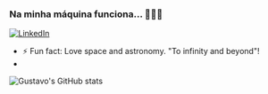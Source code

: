 ### Na minha máquina funciona... 👨🏻‍💻

[![LinkedIn](https://img.shields.io/badge/LinkedIn-blue?style=flat&logo=linkedin&labelColor=blue)](https://www.linkedin.com/in/gustavo-figueira/)

- ⚡ Fun fact: Love space and astronomy. "To infinity and beyond"!
- 
![Gustavo's GitHub stats](https://github-readme-stats.vercel.app/api?username=gustavofigueira&show_icons=true&theme=radical)
